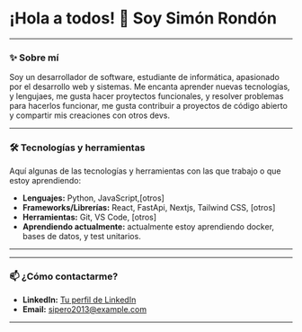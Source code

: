 # ¡Hola a todos! 👋 Soy Simón Rondón

---

### **✨ Sobre mí**

Soy un desarrollador de software, estudiante de informática,  apasionado por  el desarrollo web y sistemas. Me encanta aprender nuevas tecnologías, y lengujaes, me gusta hacer proytectos funcionales, y  resolver problemas para hacerlos funcionar, me gusta  contribuir a proyectos de código abierto y compartir mis creaciones con otros devs.

---

### **🛠️ Tecnologías y herramientas**

Aquí algunas de las tecnologías y herramientas con las que trabajo o que estoy aprendiendo:

* **Lenguajes:** Python, JavaScript,[otros]
* **Frameworks/Librerías:** React, FastApi, Nextjs, Tailwind CSS, [otros]
* **Herramientas:** Git, VS Code, [otros]
* **Aprendiendo actualmente:** actualmente estoy aprendiendo docker, bases de datos, y test unitarios.

---

---

### **📫 ¿Cómo contactarme?**

* **LinkedIn:** [Tu perfil de LinkedIn](https://www.linkedin.com/in/sim%C3%B3n-rond%C3%B3n-mart%C3%ADnez-6b8a64233/)
* **Email:** [sipero2013@example.com](sipero2013@example.com)

---